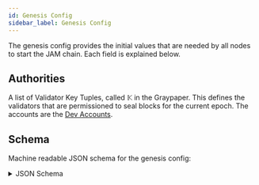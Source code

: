 ```yaml
---
id: Genesis Config
sidebar_label: Genesis Config
---
```


The genesis config provides the initial values that are needed by all nodes to start the JAM chain. Each field is explained below.

## Authorities

A list of Validator Key Tuples, called $\mathbb{K}$ in the Graypaper. This defines the validators that are permissioned to seal blocks for the current epoch. The accounts are the [Dev Accounts](../dev_accounts.md). 

## Schema

Machine readable JSON schema for the genesis config:

<details>

<summary>JSON Schema</summary>

```json
{
  "$schema": "https://json-schema.org/draft/2024-06/schema#",
  "type": "object",
  "properties": {
    "authorities": {
      "type": "array",
      "items": {
        "type": "object",
        "properties": {
          "ed25519": {
            "type": "string",
            "pattern": "^0x[a-fA-F0-9]{64}$"
          },
          "bandersnatch": {
            "type": "string",
            "pattern": "^0x[a-fA-F0-9]{64}$"
          },
          "bls": {
            "type": "string",
            "pattern": "^0x[a-fA-F0-9]{288}$"
          },
          "metadata": {
            "type": "string",
            "pattern": "^0x[a-fA-F0-9]{256}$"
          }
        },
        "required": ["ed25519", "bandersnatch", "bls", "metadata"],
        "additionalProperties": true
      }
    }
  },
  "required": ["authorities"],
  "additionalProperties": true
}
```

</details>
